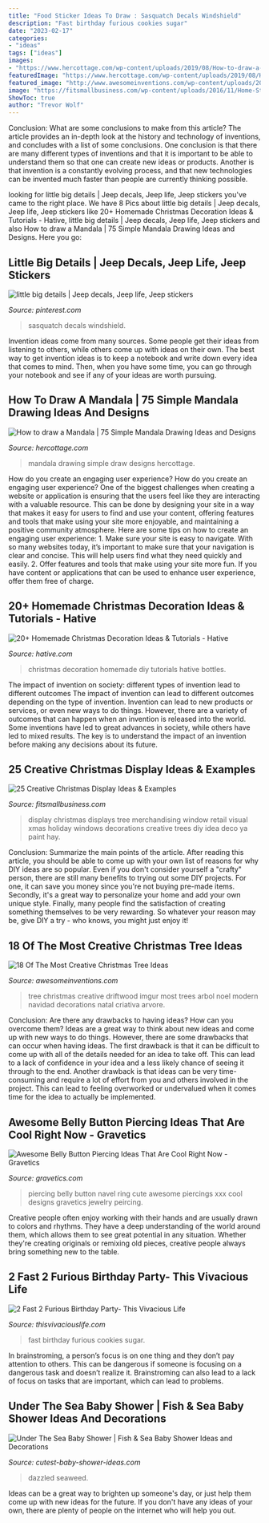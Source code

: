 ```yaml
---
title: "Food Sticker Ideas To Draw : Sasquatch Decals Windshield"
description: "Fast birthday furious cookies sugar"
date: "2023-02-17"
categories:
- "ideas"
tags: ["ideas"]
images:
- "https://www.hercottage.com/wp-content/uploads/2019/08/How-to-draw-a-Mandala-40-Simple-Mandala-Drawing-ideas-and-Designs-19.jpg"
featuredImage: "https://www.hercottage.com/wp-content/uploads/2019/08/How-to-draw-a-Mandala-40-Simple-Mandala-Drawing-ideas-and-Designs-19.jpg"
featured_image: "http://www.awesomeinventions.com/wp-content/uploads/2014/12/driftwood-tree.jpg"
image: "https://fitsmallbusiness.com/wp-content/uploads/2016/11/Home-Store-Tree.jpg"
ShowToc: true
author: "Trevor Wolf"
---
```



Conclusion: What are some conclusions to make from this article?
The article provides an in-depth look at the history and technology of inventions, and concludes with a list of some conclusions. One conclusion is that there are many different types of inventions and that it is important to be able to understand them so that one can create new ideas or products. Another is that invention is a constantly evolving process, and that new technologies can be invented much faster than people are currently thinking possible.

	

		
looking for little big details | Jeep decals, Jeep life, Jeep stickers you've came to the right place. We have 8 Pics about little big details | Jeep decals, Jeep life, Jeep stickers like 20+ Homemade Christmas Decoration Ideas &amp; Tutorials - Hative, little big details | Jeep decals, Jeep life, Jeep stickers and also How to draw a Mandala | 75 Simple Mandala Drawing Ideas and Designs. Here you go:
		
    
## Little Big Details | Jeep Decals, Jeep Life, Jeep Stickers

<img loading=lazy src="https://i.pinimg.com/736x/f0/0b/08/f00b08cbc3380063cf1b8ec66c38f060.jpg" onerror="this.onerror=null;this.src='https://tse2.mm.bing.net/th?id=OIP.yv6D4npdb-UDqS71Nc8qEgHaHa&amp;pid=15.1';" alt="little big details | Jeep decals, Jeep life, Jeep stickers">

_Source: pinterest.com_

>sasquatch decals windshield. 

	

Invention ideas come from many sources. Some people get their ideas from listening to others, while others come up with ideas on their own. The best way to get invention ideas is to keep a notebook and write down every idea that comes to mind. Then, when you have some time, you can go through your notebook and see if any of your ideas are worth pursuing.

    
## How To Draw A Mandala | 75 Simple Mandala Drawing Ideas And Designs

<img loading=lazy src="https://www.hercottage.com/wp-content/uploads/2019/08/How-to-draw-a-Mandala-40-Simple-Mandala-Drawing-ideas-and-Designs-19.jpg" onerror="this.onerror=null;this.src='https://tse2.mm.bing.net/th?id=OIP.UNVWiUOVAT9xepzgx9iSPwHaJ4&amp;pid=15.1';" alt="How to draw a Mandala | 75 Simple Mandala Drawing Ideas and Designs">

_Source: hercottage.com_

>mandala drawing simple draw designs hercottage. 

	

How do you create an engaging user experience?
How do you create an engaging user experience? One of the biggest challenges when creating a website or application is ensuring that the users feel like they are interacting with a valuable resource. This can be done by designing your site in a way that makes it easy for users to find and use your content, offering features and tools that make using your site more enjoyable, and maintaining a positive community atmosphere. Here are some tips on how to create an engaging user experience: 1. Make sure your site is easy to navigate. With so many websites today, it’s important to make sure that your navigation is clear and concise. This will help users find what they need quickly and easily. 2. Offer features and tools that make using your site more fun. If you have content or applications that can be used to enhance user experience, offer them free of charge.

    
## 20+ Homemade Christmas Decoration Ideas &amp; Tutorials - Hative

<img loading=lazy src="https://hative.com/wp-content/uploads/2015/11/homemade-christmas-decoration/13-homemade-christmas-decoration-ideas.jpg" onerror="this.onerror=null;this.src='https://tse4.mm.bing.net/th?id=OIP.P9HwD4-hUb1aNyPkzZVWAgHaJ4&amp;pid=15.1';" alt="20+ Homemade Christmas Decoration Ideas &amp; Tutorials - Hative">

_Source: hative.com_

>christmas decoration homemade diy tutorials hative bottles. 

	

The impact of invention on society: different types of invention lead to different outcomes
The impact of invention can lead to different outcomes depending on the type of invention. Invention can lead to new products or services, or even new ways to do things. However, there are a variety of outcomes that can happen when an invention is released into the world. Some inventions have led to great advances in society, while others have led to mixed results. The key is to understand the impact of an invention before making any decisions about its future.

    
## 25 Creative Christmas Display Ideas &amp; Examples

<img loading=lazy src="https://fitsmallbusiness.com/wp-content/uploads/2016/11/Home-Store-Tree.jpg" onerror="this.onerror=null;this.src='https://tse4.mm.bing.net/th?id=OIP.RG96jhSihBA9d6K0Qm1DrgHaJ4&amp;pid=15.1';" alt="25 Creative Christmas Display Ideas &amp; Examples">

_Source: fitsmallbusiness.com_

>display christmas displays tree merchandising window retail visual xmas holiday windows decorations creative trees diy idea deco ya paint hay. 

	

Conclusion: Summarize the main points of the article.
After reading this article, you should be able to come up with your own list of reasons for why DIY ideas are so popular. Even if you don't consider yourself a "crafty" person, there are still many benefits to trying out some DIY projects. For one, it can save you money since you're not buying pre-made items. Secondly, it's a great way to personalize your home and add your own unique style. Finally, many people find the satisfaction of creating something themselves to be very rewarding. So whatever your reason may be, give DIY a try - who knows, you might just enjoy it!

    
## 18 Of The Most Creative Christmas Tree Ideas

<img loading=lazy src="http://www.awesomeinventions.com/wp-content/uploads/2014/12/driftwood-tree.jpg" onerror="this.onerror=null;this.src='https://tse4.mm.bing.net/th?id=OIP.pEBjy08S9WtJc-rBDcru6gHaLq&amp;pid=15.1';" alt="18 Of The Most Creative Christmas Tree Ideas">

_Source: awesomeinventions.com_

>tree christmas creative driftwood imgur most trees arbol noel modern navidad decorations natal criativa arvore. 

	

Conclusion: Are there any drawbacks to having ideas? How can you overcome them?
Ideas are a great way to think about new ideas and come up with new ways to do things. However, there are some drawbacks that can occur when having ideas. The first drawback is that it can be difficult to come up with all of the details needed for an idea to take off. This can lead to a lack of confidence in your idea and a less likely chance of seeing it through to the end. Another drawback is that ideas can be very time-consuming and require a lot of effort from you and others involved in the project. This can lead to feeling overworked or undervalued when it comes time for the idea to actually be implemented.

    
## Awesome Belly Button Piercing Ideas That Are Cool Right Now - Gravetics

<img loading=lazy src="https://www.gravetics.com/wp-content/uploads/2017/02/Dreamcatchers.jpg" onerror="this.onerror=null;this.src='https://tse3.mm.bing.net/th?id=OIP.ck3VZAE3lAsuFY4hKfZxmgHaJ5&amp;pid=15.1';" alt="Awesome Belly Button Piercing Ideas That Are Cool Right Now - Gravetics">

_Source: gravetics.com_

>piercing belly button navel ring cute awesome piercings xxx cool designs gravetics jewelry peircing. 

	

Creative people often enjoy working with their hands and are usually drawn to colors and rhythms. They have a deep understanding of the world around them, which allows them to see great potential in any situation. Whether they're creating originals or remixing old pieces, creative people always bring something new to the table.

    
## 2 Fast 2 Furious Birthday Party- This Vivacious Life

<img loading=lazy src="https://www.thisvivaciouslife.com/wp-content/uploads/2021/02/IMG_7403-768x1024.jpg" onerror="this.onerror=null;this.src='https://tse4.mm.bing.net/th?id=OIP.JbTWXuQRMrzwPel0CFI5dQHaJ4&amp;pid=15.1';" alt="2 Fast 2 Furious Birthday Party- This Vivacious Life">

_Source: thisvivaciouslife.com_

>fast birthday furious cookies sugar. 

	

In brainstroming, a person’s focus is on one thing and they don’t pay attention to others. This can be dangerous if someone is focusing on a dangerous task and doesn’t realize it. Brainstroming can also lead to a lack of focus on tasks that are important, which can lead to problems.

    
## Under The Sea Baby Shower | Fish &amp; Sea Baby Shower Ideas And Decorations

<img loading=lazy src="https://www.cutest-baby-shower-ideas.com/images/SeaweedLicorice.jpg.pagespeed.ce.3rT1szHCgA.jpg" onerror="this.onerror=null;this.src='https://tse4.mm.bing.net/th?id=OIP.3rT1szHCgACPMDIktDDHAQHaLH&amp;pid=15.1';" alt="Under The Sea Baby Shower | Fish &amp; Sea Baby Shower Ideas and Decorations">

_Source: cutest-baby-shower-ideas.com_

>dazzled seaweed. 

	

Ideas can be a great way to brighten up someone's day, or just help them come up with new ideas for the future. If you don't have any ideas of your own, there are plenty of people on the internet who will help you out.

